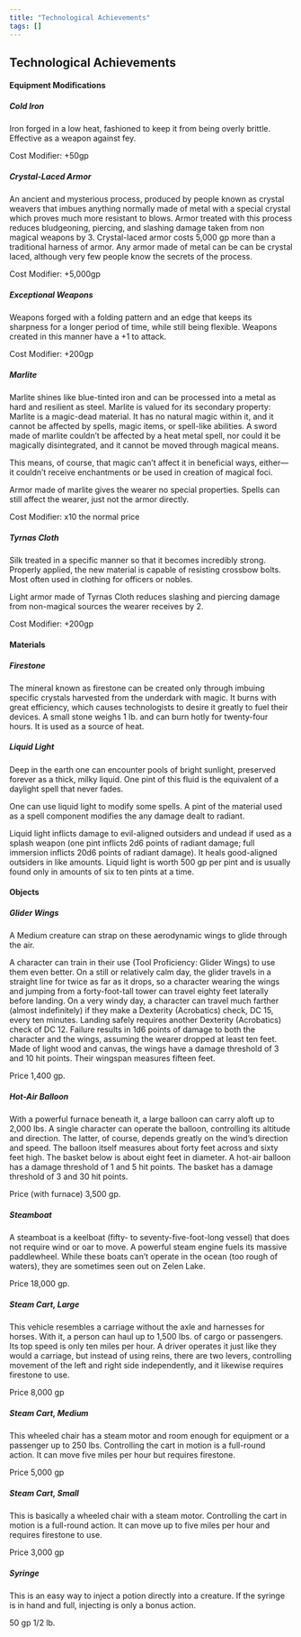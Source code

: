 ```yaml
---
title: "Technological Achievements"
tags: []
---
```

## Technological Achievements
#### Equipment Modifications
##### Cold Iron
Iron forged in a low heat, fashioned to keep it from being overly brittle. Effective as a weapon against fey.

Cost Modifier: +50gp

##### Crystal-Laced Armor
An ancient and mysterious process, produced by people known as crystal weavers that imbues anything normally made of metal with a special crystal which proves much more resistant to blows. Armor treated with this process reduces bludgeoning, piercing, and slashing damage taken from non magical weapons by 3. Crystal-laced armor costs 5,000 gp more than a traditional harness of armor. Any armor made of metal can be can be crystal laced, although very few people know the secrets of the process.

Cost Modifier: +5,000gp

##### Exceptional Weapons
Weapons forged with a folding pattern and an edge that keeps its sharpness for a longer period of time, while still being flexible. Weapons created in this manner have a +1 to attack.

Cost Modifier: +200gp

##### Marlite
Marlite shines like blue-tinted iron and can be processed into a metal as hard and resilient as steel. Marlite is valued for its secondary property: Marlite is a magic-dead material. It has no natural magic within it, and it cannot be affected by spells, magic items, or spell-like abilities. A sword made of marlite couldn’t be affected by a heat metal spell, nor could it be magically disintegrated, and it cannot be moved through magical means.

This means, of course, that magic can’t affect it in beneficial ways, either—it couldn’t receive enchantments or be used in creation of magical foci.

Armor made of marlite gives the wearer no special properties. Spells can still affect the wearer, just not the armor directly.

Cost Modifier: x10 the normal price

##### Tyrnas Cloth
Silk treated in a specific manner so that it becomes incredibly strong. Properly applied, the new material is capable of resisting crossbow bolts. Most often used in clothing for officers or nobles.

Light armor made of Tyrnas Cloth reduces slashing and piercing damage from non-magical sources the wearer receives by 2.

Cost Modifier: +200gp

#### Materials
##### Firestone
The mineral known as firestone can be created only through imbuing specific crystals harvested from the underdark with magic. It burns with great efficiency, which causes technologists to desire it greatly to fuel their devices. A small stone weighs 1 lb. and can burn hotly for twenty-four hours. It is used as a source of heat.

##### Liquid Light
Deep in the earth one can encounter pools of bright sunlight, preserved forever as a thick, milky liquid. One pint of this fluid is the equivalent of a daylight spell that never fades.

One can use liquid light to modify some spells. A pint of the material used as a spell component modifies the any damage dealt to radiant.

Liquid light inflicts damage to evil-aligned outsiders and undead if used as a splash weapon (one pint inflicts 2d6 points of radiant damage; full immersion inflicts 20d6 points of radiant damage). It heals good-aligned outsiders in like amounts. Liquid light is worth 500 gp per pint and is usually found only in amounts of six to ten pints at a time. 

#### Objects
##### Glider Wings
A Medium creature can strap on these aerodynamic wings to glide through the air.

A character can train in their use (Tool Proficiency: Glider Wings) to use them even better. On a still or relatively calm day, the glider travels in a straight line for twice as far as it drops, so a character wearing the wings and jumping from a forty-foot-tall tower can travel eighty feet laterally before landing. On a very windy day, a character can travel much farther (almost indefinitely) if they make a Dexterity (Acrobatics) check, DC 15, every ten minutes. Landing safely requires another Dexterity (Acrobatics) check of DC 12. Failure results in 1d6 points of damage to both the character and the wings, assuming the wearer dropped at least ten feet. Made of light wood and canvas, the wings have a damage threshold of 3 and 10 hit points. Their wingspan measures fifteen feet.

Price 1,400 gp.

##### Hot-Air Balloon
With a powerful furnace beneath it, a large balloon can carry aloft up to 2,000 lbs. A single character can operate the balloon, controlling its altitude and direction. The latter, of course, depends greatly on the wind’s direction and speed. The balloon itself measures about forty feet across and sixty feet high. The basket below is about eight feet in diameter. A hot-air balloon has a damage threshold of 1 and 5 hit points. The basket has a damage threshold of 3 and 30 hit points.

Price (with furnace) 3,500 gp.

##### Steamboat
A steamboat is a keelboat (fifty- to seventy-five-foot-long vessel) that does not require wind or oar to move. A powerful steam engine fuels its massive paddlewheel. While these boats can’t operate in the ocean (too rough of waters), they are sometimes seen out on Zelen Lake.

Price 18,000 gp.

##### Steam Cart, Large
This vehicle resembles a carriage without the axle and harnesses for horses. With it, a person can haul up to 1,500 lbs. of cargo or passengers. Its top speed is only ten miles per hour. A driver operates it just like they would a carriage, but instead of using reins, there are two levers, controlling movement of the left and right side independently, and it likewise requires firestone to use.

Price 8,000 gp

##### Steam Cart, Medium
This wheeled chair has a steam motor and room enough for equipment or a passenger up to 250 lbs. Controlling the cart in motion is a full-round action. It can move five miles per hour but requires firestone.

Price 5,000 gp

##### Steam Cart, Small
This is basically a wheeled chair with a steam motor. Controlling the cart in motion is a full-round action. It can move up to five miles per hour and requires firestone to use.

Price 3,000 gp

##### Syringe
This is an easy way to inject a potion directly into a creature. If the syringe is in hand and full, injecting is only a bonus action.

50 gp 1/2 lb.
